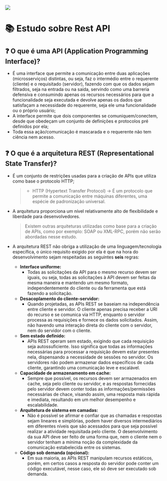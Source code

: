 ![](https://www.alura.com.br/artigos/assets/qual-e-a-melhor-linguagem-de-programacao/qual-e-a-melhor-linguagem-de-programacao.png)
# :books: Estudo sobre Rest API
## :question: O que é uma API (Application Programming Interface)?
*  É uma interface que permite a comunicação entre duas aplicações (microsserviços) distintas, ou seja, faz o intermédio entre o requerente (cliente) e o requisitado (servidor), fazendo com que os dados sejam filtrados, seja na entrada ou na saída, servindo como uma barreria defensiva e consumindo apenas os recursos necessários para que a funcionalidade seja executada e devolve apenas os dados que satisfaçam a necessidade do requerente, seja ele uma funcionalidade ou o próprio usuário;
*  A interface permite que dois componentes se comuniquem/conectem, desde que obedeçam um conjunto de definições e protocolos pré definidos por ela;
*  Toda essa ação/comunicação é mascarada e o requerente não tem ciência nem acesso.

## :question: O que é a arquitetura REST (Representational State Transfer)?
*  É um conjunto de restrições usadas para a criação de APIs que utiliza como base o protocolo HTTP;
  
    > *  HTTP (Hypertext Transfer Protocol) -> É um protocolo que permite a comunicação entre máquinas diferentes, uma espécie de padronização universal.
    <!-- > *  JSON (JavaScript Object Notation) -> É uma (das muitas) formatação/maneira de se enviar e receber dados através da web. -->
    
*  A arquitetura proporciona um nível relativamente alto de flexibilidade e liberdade para desenvolvedores.
  
   >  Existem outras arquiteturas utilizadas como base para a criação de APIs, como por exemplo: SOAP ou XML-RPC, porém não serão abordadas nesse estudo.
   
* A arquitetura REST não obriga a utilização de uma linguagem/tecnologia específica, o único requisito exigido por ela é que na hora do desenvolvimento sejam respeitadas as seguintes **seis** regras:
  
  * **Interface uniforme:**
    *  Todas as solicitações da API para o mesmo recurso devem ser iguais, ou seja, todas as solicitações à API devem ser feitas da mesma maneira e mantendo um mesmo formato, independentemente do cliente ou da ferramenta que está fazendo a solicitação.
  * **Desacoplamento do cliente-servidor:**
    *   Quando projetadas, as APIs REST se baseiam na independência entre cliente e servidor. O cliente apenas precisa receber a URI do recurso e se comunica via HTTP, enquanto o servidor processa as requisições e fornece os dados solicitados. Assim, não havendo uma interação direta do cliente com o servidor, nem do servidor com o cliente.
  * **Sem estado definido:**
    *  APIs REST operam sem estado, exigindo que cada requisição seja autossuficiente. Isso significa que todas as informações necessárias para processar a requisição devem estar presentes nela, dispensando a necessidade de sessões no servidor. Os servidores não podem armazenar dados específicos de cada cliente, garantindo uma comunicação leve e escalável. 
  * **Capacidade de armazenamento em cache:**
    * Sempre que possível, os recursos devem ser armazenados em cache, seja pelo cliente ou servidor, e as respostas fornecidas pelo servidor devem conter todas as informações/permissões necessárias de chace, visando assim, uma resposta mais rápida e imediata, resultando em um melhor desempenho e escalabilidade.
  * **Arquitetura de sistema em camadas:**
    * Não é possível se afirmar e confiar que as chamadas e respostas sejam lineares e simplórias, podem haver diversos intermediários em diferentes níveis que são acessados para que seja possível realizar a atividade requisitada pelo cliente. O desenvolvimento da sua API deve ser feito de uma forma que, nem o cliente nem o servidor tenham a mínima noção da complexidade da comunicação estabelecida entre os sistemas.
  * **Código sob demanda (opcional):**
    * Em sua maioria, as APIs REST manipulam recursos estáticos, porém, em certos casos a resposta do servidor pode conter um código executável, nesse caso, ele só deve ser executado sob demanda.
